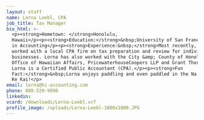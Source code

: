 ```yaml
---
layout: staff
name: Lorna Loebl, CPA
job_title: Tax Manager
bio_html: >-
  <p><strong>Hometown: </strong>Honolulu,
  Hawaii</p><p><strong>Education:</strong>&nbsp;University of San Francisco, BA
  in Accounting</p><p><strong>Experience:&nbsp;</strong>Most recently, Lorna
  worked with a local CPA firm on tax preparation and review for individual and
  businesses. Lorna has also worked with the City &amp; County of Honolulu,
  Office of Hawaiian Affairs, PricewaterhouseCoopers LLP and Grant Thorton LLP.
  Lorna is a Certified Public Accountant (CPA).</p><p><strong>Fun
  Fact:</strong>&nbsp;Lorna enjoys paddling and even paddled in the Na Wahine O
  Ke Kai!</p>
email: lorna@hi-accounting.com
phone: 808-529-9990
linkedin:
vcard: /downloads/Lorna-Loebl.vcf
profile_image: /uploads/Lorna-Loebl-1000x1000.JPG
---
```



